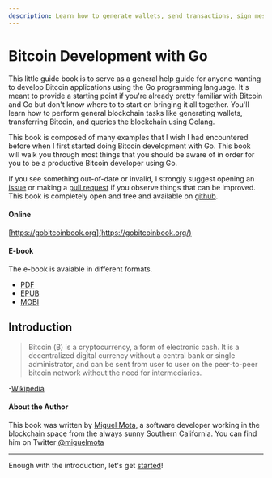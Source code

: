 ```yaml
---
description: Learn how to generate wallets, send transactions, sign messages, query the blockchain, and much more with this little guide book on Bitcoin Development with Go.
---
```


# Bitcoin Development with Go

This little guide book is to serve as a general help guide for anyone wanting to develop Bitcoin applications using the Go programming language. It's meant to provide a starting point if you're already pretty familiar with Bitcoin and Go but don't know where to to start on bringing it all together. You'll learn how to perform general blockchain tasks like generating wallets, transferring Bitcoin, and queries the blockchain using Golang.

This book is composed of many examples that I wish I had encountered before when I first started doing Bitcoin development with Go. This book will walk you through most things that you should be aware of in order for you to be a productive Bitcoin developer using Go.

If you see something out-of-date or invalid, I strongly suggest opening an [issue](https://github.com/miguelmota/bitcoin-development-with-go-book/issues) or making a [pull request](https://github.com/miguelmota/bitcoin-development-with-go-book/pulls) if you observe things that can be improved. This book is completely open and free and available on [github](https://github.com/miguelmota/bitcoin-development-with-go-book).

#### Online

[https://gobitcoinbook.org](https://gobitcoinbook.org/)

#### E-book

The e-book is avaiable in different formats.

- [PDF](https://gobitcoinbook.org/bitcoin-development-with-go.pdf)
- [EPUB](https://gobitcoinbook.org/bitcoin-development-with-go.epub)
- [MOBI](https://gobitcoinbook.org/bitcoin-development-with-go.mobi)

## Introduction

> Bitcoin (₿) is a cryptocurrency, a form of electronic cash. It is a decentralized digital currency without a central bank or single administrator, and can be sent from user to user on the peer-to-peer bitcoin network without the need for intermediaries.

-[Wikipedia](https://en.wikipedia.org/wiki/Bitcoin)


#### About the Author

This book was written by [Miguel Mota](https://github.com/miguelmota), a software developer working in the blockchain space from the always sunny Southern California. You can find him on Twitter [@miguelmota](https://twitter.com/miguelmotah)

---

Enough with the introduction, let's get [started](../client)!
